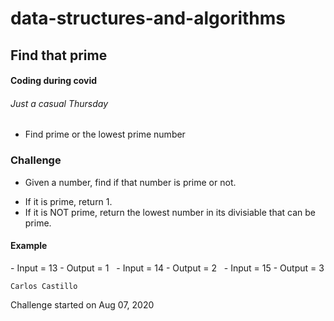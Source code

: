 # data-structures-and-algorithms

## Find that prime

#### Coding during covid
###### Just a casual Thursday
* Find prime or the lowest prime number

### Challenge
* Given a number, find if that number is prime or not.
- If it is prime, return 1.
- If it is NOT prime, return the lowest number in its divisiable that can be prime.

#### Example
<p>
- Input = 13
- Output = 1
&nbsp
- Input = 14
- Output = 2
&nbsp
- Input = 15
- Output = 3
</p>





```
Carlos Castillo
```
Challenge started on Aug 07, 2020
